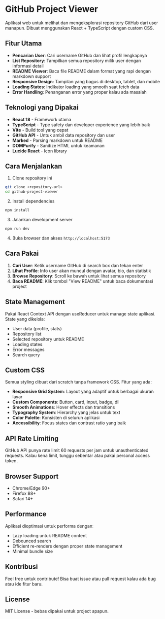 # GitHub Project Viewer

Aplikasi web untuk melihat dan mengeksplorasi repository GitHub dari user manapun. Dibuat menggunakan React + TypeScript dengan custom CSS.

## Fitur Utama

- **Pencarian User**: Cari username GitHub dan lihat profil lengkapnya
- **List Repository**: Tampilkan semua repository milik user dengan informasi detail
- **README Viewer**: Baca file README dalam format yang rapi dengan markdown support
- **Responsive Design**: Tampilan yang bagus di desktop, tablet, dan mobile
- **Loading States**: Indikator loading yang smooth saat fetch data
- **Error Handling**: Penanganan error yang proper kalau ada masalah

## Teknologi yang Dipakai

- **React 18** - Framework utama
- **TypeScript** - Type safety dan developer experience yang lebih baik
- **Vite** - Build tool yang cepat
- **GitHub API** - Untuk ambil data repository dan user
- **Marked** - Parsing markdown untuk README
- **DOMPurify** - Sanitize HTML untuk keamanan
- **Lucide React** - Icon library

## Cara Menjalankan

1. Clone repository ini
```bash
git clone <repository-url>
cd github-project-viewer
```

2. Install dependencies
```bash
npm install
```

3. Jalankan development server
```bash
npm run dev
```

4. Buka browser dan akses `http://localhost:5173`

## Cara Pakai

1. **Cari User**: Ketik username GitHub di search box dan tekan enter
2. **Lihat Profile**: Info user akan muncul dengan avatar, bio, dan statistik
3. **Browse Repository**: Scroll ke bawah untuk lihat semua repository
4. **Baca README**: Klik tombol "View README" untuk baca dokumentasi project

## State Management

Pakai React Context API dengan useReducer untuk manage state aplikasi. State yang dikelola:

- User data (profile, stats)
- Repository list
- Selected repository untuk README
- Loading states
- Error messages
- Search query

## Custom CSS

Semua styling dibuat dari scratch tanpa framework CSS. Fitur yang ada:

- **Responsive Grid System**: Layout yang adaptif untuk berbagai ukuran layar
- **Custom Components**: Button, card, input, badge, dll
- **Smooth Animations**: Hover effects dan transitions
- **Typography System**: Hierarchy yang jelas untuk text
- **Color Palette**: Konsisten di seluruh aplikasi
- **Accessibility**: Focus states dan contrast ratio yang baik

## API Rate Limiting

GitHub API punya rate limit 60 requests per jam untuk unauthenticated requests. Kalau kena limit, tunggu sebentar atau pakai personal access token.

## Browser Support

- Chrome/Edge 90+
- Firefox 88+
- Safari 14+

## Performance

Aplikasi dioptimasi untuk performa dengan:

- Lazy loading untuk README content
- Debounced search
- Efficient re-renders dengan proper state management
- Minimal bundle size

## Kontribusi

Feel free untuk contribute! Bisa buat issue atau pull request kalau ada bug atau ide fitur baru.

## License

MIT License - bebas dipakai untuk project apapun.